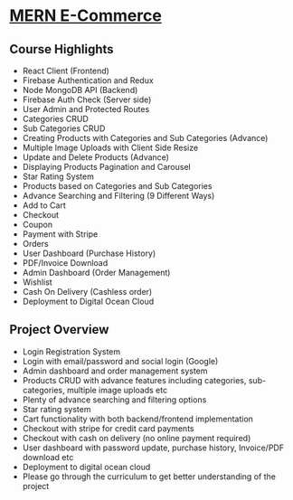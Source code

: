 # [MERN E-Commerce](https://app-ecommerce-mern.herokuapp.com/)

## Course Highlights
- React Client (Frontend)
- Firebase Authentication and Redux
- Node MongoDB API (Backend)
- Firebase Auth Check (Server side)
- User Admin and Protected Routes
- Categories CRUD
- Sub Categories CRUD
- Creating Products with Categories and Sub Categories (Advance)
- Multiple Image Uploads with Client Side Resize
- Update and Delete Products (Advance)
- Displaying Products Pagination and Carousel
- Star Rating System
- Products based on Categories and Sub Categories
- Advance Searching and Filtering (9 Different Ways)
- Add to Cart
- Checkout
- Coupon
- Payment with Stripe
- Orders
- User Dashboard (Purchase History)
- PDF/Invoice Download
- Admin Dashboard (Order Management)
- Wishlist
- Cash On Delivery (Cashless order)
- Deployment to Digital Ocean Cloud



## Project Overview

- Login Registration System
- Login with email/password and social login (Google)
- Admin dashboard and order management system
- Products CRUD with advance features including categories, sub-categories, multiple image uploads etc
- Plenty of advance searching and filtering options
- Star rating system
- Cart functionality with both backend/frontend implementation
- Checkout with stripe for credit card payments
- Checkout with cash on delivery (no online payment required)
- User dashboard with password update, purchase history, Invoice/PDF download etc
- Deployment to digital ocean cloud
- Please go through the curriculum to get better understanding of the project
